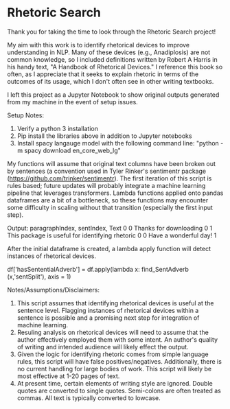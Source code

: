 # Rhetoric Search
 
Thank you for taking the time to look through the Rhetoric Search project! 

My aim with this work is to identify rhetorical devices to improve understanding in NLP.
Many of these devices (e.g., Anadiplosis) are not common knowledge,
so I included definitions written by Robert A Harris in his handy text,
"A Handbook of Rhetorical Devices." I reference this book so often, as I appreciate that
it seeks to explain rhetoric in terms of the outcomes of its usage, which I don't often 
see in other writing textbooks.

I left this project as a Jupyter Notebook to show original outputs generated from my machine in the event of setup issues.

Setup Notes:
1) Verify a python 3 installation
2) Pip install the libraries above in addition to Jupyter notebooks
3) Install spacy langauge model with the following command line: 
    "python -m spacy download en_core_web_lg"


My functions will assume that original text columns have been broken out by sentences (a convention used in Tyler Rinker's sentimentr package (https://github.com/trinker/sentimentr). The first iteration of this script is rules based; future updates will probably integrate a machine learning pipeline that leverages transformers. Lambda functions applied onto pandas dataframes are a bit of a bottleneck, so these functions may encounter some difficulty in scaling without that transition (especially the first input step).

Output:
paragraphIndex,           sentIndex,              Text
0                     0              Thanks for downloading
0                     1              This package is useful for identifying rhetoric
0                     0              Have a wonderful day!
1


After the initial dataframe is created, a lambda apply function will detect instances of rhetorical devices.

df['hasSententialAdverb'] = df.apply(lambda x: find_SentAdverb (x,'sentSplit'), axis = 1)

Notes/Assumptions/Disclaimers:

1) This script assumes that identifying rhetorical devices is useful at the sentence level. 
    Flagging instances of rhetorical devices within a sentence is possible and a promising next step for integration
    of machine learning.
2) Resuling analysis on rhetorical devices will need to assume that the author effectively employed them with some intent.
    An author's quality of writing and intended audience will likely effect the output.
3) Given the logic for identifying rhetoric comes from simple language rules, this script will have false positives/negatives.
    Additionally, there is no current handling for large bodies of work. This script will likely be most effective at
    1-20 pages of text.
4) At present time, certain elements of writing style are ignored. 
    Double quotes are converted to single quotes.
    Semi-colons are often treated as commas.
    All text is typically converted to lowcase.
